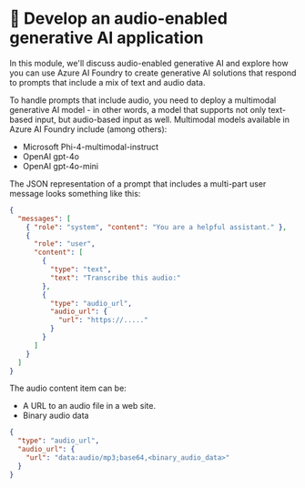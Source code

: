# 🎁 Develop an audio-enabled generative AI application

In this module, we'll discuss audio-enabled generative AI and explore how you can use Azure AI Foundry to create generative AI solutions that respond to prompts that include a mix of text and audio data.

To handle prompts that include audio, you need to deploy a multimodal generative AI model - in other words, a model that supports not only text-based input, but audio-based input as well. Multimodal models available in Azure AI Foundry include (among others):

- Microsoft Phi-4-multimodal-instruct
- OpenAI gpt-4o
- OpenAI gpt-4o-mini

The JSON representation of a prompt that includes a multi-part user message looks something like this:

```json
{
  "messages": [
    { "role": "system", "content": "You are a helpful assistant." },
    {
      "role": "user",
      "content": [
        {
          "type": "text",
          "text": "Transcribe this audio:"
        },
        {
          "type": "audio_url",
          "audio_url": {
            "url": "https://....."
          }
        }
      ]
    }
  ]
}
```

The audio content item can be:

- A URL to an audio file in a web site.
- Binary audio data

```json
{
  "type": "audio_url",
  "audio_url": {
    "url": "data:audio/mp3;base64,<binary_audio_data>"
  }
}
```
